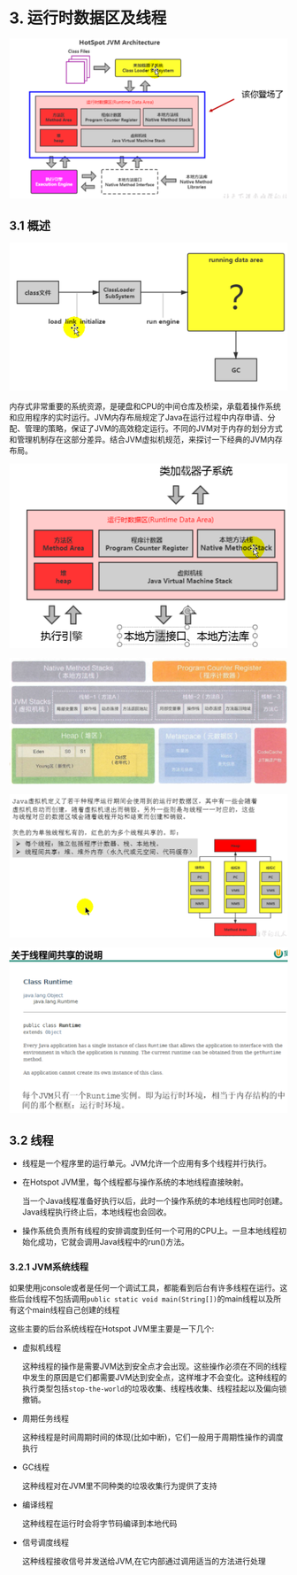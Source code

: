 # 3. 运行时数据区及线程

![image-20210227171147209](./images/47.png)

## 3.1 概述

![image-20210227171317795](./images/48.png)

内存式非常重要的系统资源，是硬盘和CPU的中间仓库及桥梁，承载着操作系统和应用程序的实时运行。JVM内存布局规定了Java在运行过程中内存申请、分配、管理的策略，保证了JVM的高效稳定运行。不同的JVM对于内存的划分方式和管理机制存在这部分差异。结合JVM虚拟机规范，来探讨一下经典的JVM内存布局。



![image-20210227171757671](./images/51.png)

![image-20210227171849736](./images/52.png)

![image-20210227172026471](./images/53.png)

![image-20210227172428213](./images/54.png)

## 3.2 线程

- 线程是一个程序里的运行单元。JVM允许一个应用有多个线程并行执行。

- 在Hotspot JVM里，每个线程都与操作系统的本地线程直接映射。

  当一个Java线程准备好执行以后，此时一个操作系统的本地线程也同时创建。Java线程执行终止后，本地线程也会回收。

- 操作系统负责所有线程的安排调度到任何一个可用的CPU上。一旦本地线程初始化成功，它就会调用Java线程中的run()方法。

### 3.2.1 JVM系统线程

如果使用jconsole或者是任何一个调试工具，都能看到后台有许多线程在运行。这些后台线程不包括调用`public static void main(String[])`的main线程以及所有这个main线程自己创建的线程

这些主要的后台系统线程在Hotspot JVM里主要是一下几个:

- 虚拟机线程

  这种线程的操作是需要JVM达到安全点才会出现。这些操作必须在不同的线程中发生的原因是它们都需要JVM达到安全点，这样堆才不会变化。这种线程的执行类型包括`stop-the-world`的垃圾收集、线程栈收集、线程挂起以及偏向锁撤销。

- 周期任务线程

  这种线程是时间周期时间的体现(比如中断)，它们一般用于周期性操作的调度执行

- GC线程

  这种线程对在JVM里不同种类的垃圾收集行为提供了支持

- 编译线程

  这种线程在运行时会将字节码编译到本地代码

- 信号调度线程

  这种线程接收信号并发送给JVM,在它内部通过调用适当的方法进行处理

